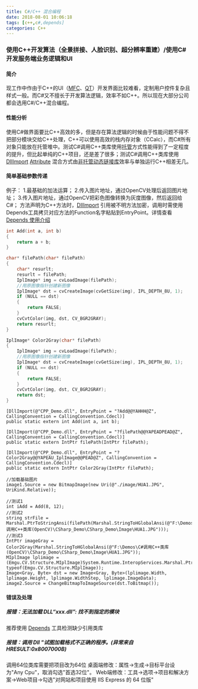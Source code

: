 ```yaml
---
title: C#/C++ 混合编程
date: 2018-08-01 10:06:18
tags: [c++,c#,depends]
categories: C++
---
```

### 使用C++开发算法（全景拼接、人脸识别、超分辨率重建）/使用C#开发服务端业务逻辑和UI
<!-- more -->
#### 简介
现工作中作由于C++的UI（[MFC](https://baike.baidu.com/item/MFC/2530850?fr=aladdin)、[QT](https://baike.baidu.com/item/qt)）开发界面比较难看，定制用户控件复杂且样式一般。而C#又不擅长于开发算法逻辑，效率不如C++。所以现在大部分公司都会选用C#/C++混合编程。
#### 性能分析
使用C#做界面要比C++高效的多，但是存在算法逻辑的时候由于性能问题不得不把部分模块交给C++处理，C++可以使用高效的栈内存对象（CCalc），而C#所有对象只能放在托管堆中。测试C#调用C++类库使用[托管](https://baike.baidu.com/item/%E6%89%98%E7%AE%A1/3967693)方式性能得到了一定程度的提升，但比起单纯的C++项目，还是差了很多；测试C#调用C++类库使用 [DllImport](https://docs.microsoft.com/en-us/dotnet/api/system.runtime.interopservices.dllimportattribute?redirectedfrom=MSDN&view=netframework-4.8) [Attribute](https://docs.microsoft.com/en-us/dotnet/csharp/programming-guide/concepts/attributes/) 混合方式由[非托管动态链接库](https://baike.baidu.com/item/%E9%9D%9E%E6%89%98%E7%AE%A1/7967564)效率与单独运行C++相差无几。
#### 简单基础参数传递
例子：
1.最基础的加法运算；
2.传入图片地址，通过OpenCV处理后返回图片地址；
3.传入图片地址，通过OpenCV把彩色图像转换为灰度图像，然后返回给C#；
方法声明为C++方法时，[DllImport](https://docs.microsoft.com/en-us/dotnet/api/system.runtime.interopservices.dllimportattribute?redirectedfrom=MSDN&view=netframework-4.8) 引用被不明方法加密，调用时需使用Depends工具拷贝对应方法的Function名字粘贴到EntryPoint。详情查看[Depends 使用介绍](/blog/2018/08/01/software-Depends/)
``` C++
int Add(int a, int b)
{
	return a + b;
}

char* filePath(char* filePath)
{
	char* resurlt;
	resurlt = filePath;
	IplImage* img = cvLoadImage(filePath);
	//用原图像指针创建新图像
	IplImage* dst = cvCreateImage(cvGetSize(img), IPL_DEPTH_8U, 1);
	if (NULL == dst)
	{
		return FALSE;
	}
	cvCvtColor(img, dst, CV_BGR2GRAY);
	return resurlt;
}

IplImage* Color2Gray(char* filePath)
{
	IplImage* img = cvLoadImage(filePath);
	//用原图像指针创建新图像
	IplImage* dst = cvCreateImage(cvGetSize(img), IPL_DEPTH_8U, 1);
	if (NULL == dst)
	{
		return FALSE;
	}
	cvCvtColor(img, dst, CV_BGR2GRAY);
	return dst;
}
```
``` CSharp
[DllImport(@"CPP_Demo.dll", EntryPoint = "?Add@@YAHHH@Z", CallingConvention = CallingConvention.Cdecl)]
public static extern int Add(int a, int b);

[DllImport(@"CPP_Demo.dll", EntryPoint = "?filePath@@YAPEADPEAD@Z", CallingConvention = CallingConvention.Cdecl)]
public static extern IntPtr filePath(IntPtr filePath);

[DllImport(@"CPP_Demo.dll", EntryPoint = "?Color2Gray@@YAPEAU_IplImage@@PEAD@Z", CallingConvention = CallingConvention.Cdecl)]
public static extern IntPtr Color2Gray(IntPtr filePath);

//加载基础图片
image1.Source = new BitmapImage(new Uri(@"./image/HUA1.JPG", UriKind.Relative));

//测试1
int iAdd = Add(8, 12);
//测试2
string strFile = Marshal.PtrToStringAnsi(filePath(Marshal.StringToHGlobalAnsi(@"F:\Demos\C#调用C++类库(OpenCV)\CSharp_Demo\CSharp_Demo\Image\HUA1.JPG")));
//测试3
IntPtr imageGray = Color2Gray(Marshal.StringToHGlobalAnsi(@"F:\Demos\C#调用C++类库(OpenCV)\CSharp_Demo\CSharp_Demo\Image\HUA1.JPG"));
MIplImage lplimage = (Emgu.CV.Structure.MIplImage)System.Runtime.InteropServices.Marshal.PtrToStructure(imageGray, typeof(Emgu.CV.Structure.MIplImage));
Image<Gray, Byte> dst = new Image<Gray, Byte>(lplimage.Width, lplimage.Height, lplimage.WidthStep, lplimage.ImageData);
image2.Source = ChangeBitmapToImageSource(dst.ToBitmap());
```
#### 错误及处理
##### 报错：无法加载 DLL“xxx.dll”: 找不到指定的模块
推荐使用 [Depends](/blog/2018/08/01/software-Depends/) 工具检测缺少引用类库
##### 报错：调用 Dll "试图加载格式不正确的程序。(异常来自 HRESULT:0x8007000B)
调用64位类库需要把项目改为64位
桌面端修改：属性→生成→目标平台设为"Any Cpu"，取消勾选"首选32位"。
Web端修改：工具→选项→项目和解决方案→Web项目→勾选"对网站和项目使用 IIS Express 的 64 位版"